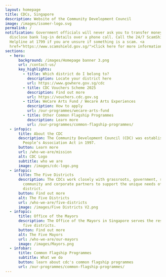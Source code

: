 ```yaml
---
layout: homepage
title: CDCs, Singapore
description: Website of the Community Development Council
image: /images/isomer-logo.svg
permalink: /
notification: Government officials will never ask you to transfer money or
  disclose bank log-in details over a phone call. Call the 24/7 ScamShield
  Helpline at 1799 if you are unsure if something is a scam. <a
  href="https://www.scamshield.gov.sg/">Click here for more information</a>.
sections:
  - hero:
      background: /images/Homepage banner 3.png
      url: /contact-us/
      key_highlights:
        - title: Which district do I belong to?
          description: Locate your district here
          url: https://www.gowhere.gov.sg/cdc
        - title: CDC Vouchers Scheme 2025
          description: Find out more
          url: https://vouchers.cdc.gov.sg
        - title: WeCare Arts Fund / Wecare Arts Experiences
          description: How to apply
          url: /our-programmes/wecare-arts-fund
        - title: Other Common Flagship Programmes
          description: Learn more
          url: /our-programmes/common-flagship-programmes/
  - infopic:
      title: About the CDC
      description: The Community Development Council (CDC) was established under the
        People’s Association Act in 1997.
      button: Learn more
      url: /who-we-are/mission
      alt: CDC Logo
      subtitle: who we are
      image: /images/cdc-logo.png
  - infopic:
      title: The Five Districts
      description: The CDCs work closely with grassroots, government, school,
        community and corporate partners to support the unique needs of each
        district.
      button: Find out more
      alt: The Five Districts
      url: /who-we-are/five-districts
      image: /images/Five Districts V2.png
  - infopic:
      title: Office of the Mayors
      description: The Office of the Mayors in Singapore serves the residents in the
        five districts.
      button: Find out more
      alt: The Five Mayors
      url: /who-we-are/our-mayors
      image: /images/Mayors.png
  - infobar:
      title: Common Flagship Programmes
      subtitle: What we do
      button: learn about cdc's common flagship programmes
      url: /our-programmes/common-flagship-programmes/
---
```

